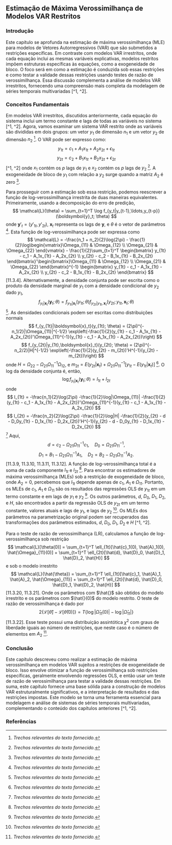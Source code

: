## Estimação de Máxima Verossimilhança de Modelos VAR Restritos
### Introdução
Este capítulo se aprofunda na estimação de máxima verossimilhança (MLE) para modelos de Vetores Autorregressivos (VAR) que são submetidos a restrições específicas. Em contraste com modelos VAR irrestritos, onde cada equação inclui as mesmas variáveis explicativas, modelos restritos impõem estruturas específicas às equações, como a exogeneidade de bloco. O foco será em como a estimação é conduzida sob essas restrições e como testar a validade dessas restrições usando testes de razão de verossimilhança. Essa discussão complementa a análise de modelos VAR irrestritos, fornecendo uma compreensão mais completa da modelagem de séries temporais multivariadas [^1, ^2].

### Conceitos Fundamentais
Em modelos VAR irrestritos, discutidos anteriormente, cada equação do sistema inclui um termo constante e lags de todas as variáveis no sistema [^1, ^2]. Agora, vamos examinar um sistema VAR restrito onde as variáveis são divididas em dois grupos: um vetor $y_1$ de dimensão $n_1$ e um vetor $y_2$ de dimensão $n_2$ [^1]. O VAR pode ser expresso como:
$$ y_{1t} = c_1 + A_1x_{1t} + A_2x_{2t} + \epsilon_{1t} $$
$$ y_{2t} = c_2 + B_1x_{1t} + B_2x_{2t} + \epsilon_{2t} $$ [^1, ^2]
onde $x_1$ contém os $p$ lags de $y_1$ e $x_2$ contém os $p$ lags de $y_2$ [^1]. A exogeneidade de bloco de $y_1$ com relação a $y_2$ surge quando a matriz $A_2$ é zero [^1].

Para prosseguir com a estimação sob essa restrição, podemos reescrever a função de log-verossimilhança irrestrita de duas maneiras equivalentes. Primeiramente, usando a decomposição do erro de predição,
$$ \mathcal{L}(\theta) = \sum_{t=1}^T \log f_{y_t|y_{t-1},\ldots,y_{t-p}}(\boldsymbol{y}_t; \theta) $$
onde $\boldsymbol{y}'_t = (y'_{1t}, y'_{2t})$, $\boldsymbol{x}_t$ representa os lags de $\boldsymbol{y}$, e $\theta$ é o vetor de parâmetros [^1]. Esta função de log-verossimilhança pode ser expressa como
$$ \mathcal{L} =  -\frac{n_1 + n_2}{2}\log(2\pi) - \frac{1}{2}\log\begin{vmatrix}\Omega_{11} & \Omega_{12} \\ \Omega_{21} & \Omega_{22} \end{vmatrix} - \frac{1}{2}\sum_{t=1}^T \begin{bmatrix} y_{1t} - c_1 - A_1x_{1t} - A_2x_{2t} \\ y_{2t} - c_2 - B_1x_{1t} - B_2x_{2t} \end{bmatrix}'\begin{bmatrix}\Omega_{11} & \Omega_{12} \\ \Omega_{21} & \Omega_{22} \end{bmatrix}^{-1} \begin{bmatrix} y_{1t} - c_1 - A_1x_{1t} - A_2x_{2t} \\ y_{2t} - c_2 - B_1x_{1t} - B_2x_{2t} \end{bmatrix} $$
[11.3.4]. Alternativamente, a densidade conjunta pode ser escrita como o produto da densidade marginal de $y_1$ com a densidade condicional de $y_2$ dado $y_1$,
$$ f_{y_t|\boldsymbol{x}_t}(\boldsymbol{y}_t; \theta) = f_{y_{1t}|\boldsymbol{x}_t}(y_{1t}; \theta) f_{y_{2t}|y_{1t},\boldsymbol{x}_t}(y_{2t}; y_{1t},\boldsymbol{x}_t; \theta) $$ [^1].
As densidades condicionais podem ser escritas como distribuições normais
$$ f_{y_{1t}|\boldsymbol{x}_t}(y_{1t}; \theta) = (2\pi)^{-n_1/2}|\Omega_{11}|^{-1/2} \exp\left(-\frac{1}{2}(y_{1t} - c_1 - A_1x_{1t} - A_2x_{2t})'\Omega_{11}^{-1}(y_{1t} - c_1 - A_1x_{1t} - A_2x_{2t})\right) $$
$$ f_{y_{2t}|y_{1t},\boldsymbol{x}_t}(y_{2t}; \theta) = (2\pi)^{-n_2/2}|H|^{-1/2} \exp\left(-\frac{1}{2}(y_{2t} - m_{2t})'H^{-1}(y_{2t} - m_{2t})\right) $$
onde $H = \Omega_{22} - \Omega_{21}\Omega_{11}^{-1}\Omega_{12}$, e $m_{2t} = E(y_{2t}|\boldsymbol{x}_t) + \Omega_{21}\Omega_{11}^{-1}[y_{1t} - E(y_{1t}|\boldsymbol{x}_t)]$ [^1].
O log da densidade conjunta é, então,
$$ \log f_{y_t|\boldsymbol{x}_t}(\boldsymbol{y}_t; \theta) = l_{1t} + l_{2t} $$
onde
$$ l_{1t} = -\frac{n_1}{2}\log(2\pi) -\frac{1}{2}\log|\Omega_{11}| -\frac{1}{2}(y_{1t} - c_1 - A_1x_{1t} - A_2x_{2t})'\Omega_{11}^{-1}(y_{1t} - c_1 - A_1x_{1t} - A_2x_{2t}) $$
$$ l_{2t} = -\frac{n_2}{2}\log(2\pi) -\frac{1}{2}\log|H| -\frac{1}{2}(y_{2t} - d - D_0y_{1t} - D_1x_{1t} - D_2x_{2t})'H^{-1}(y_{2t} - d - D_0y_{1t} - D_1x_{1t} - D_2x_{2t}) $$ [^1]
Aqui,
$$d = c_2 - \Omega_{21}\Omega_{11}^{-1}c_1, \quad D_0 = \Omega_{21}\Omega_{11}^{-1},$$
$$D_1 = B_1 - \Omega_{21}\Omega_{11}^{-1}A_1, \quad D_2 = B_2 - \Omega_{21}\Omega_{11}^{-1}A_2.$$
[11.3.9, 11.3.10, 11.3.11, 11.3.12]. A função de log-verossimilhança total é a soma de cada componente $l_{1t}$ e $l_{2t}$ [^1].
Para encontrar os estimadores de máxima verossimilhança (MLEs) sob a restrição de exogeneidade de bloco, onde $A_2 = 0$, percebemos que $l_{1t}$ depende apenas de $c_1$, $A_1$ e $\Omega_{11}$. Portanto, os MLEs de $c_1$, $A_1$ e $\Omega_{11}$ são os resultados das regressões OLS de $y_{1t}$ em um termo constante e em lags de $y_1$ e $y_2$ [^1].
Os outros parâmetros, $d$, $D_0$, $D_1$, $D_2$, e $H$, são encontrados a partir da regressão OLS de $y_{2t}$ em um termo constante, valores atuais e lags de $y_1$, e lags de $y_2$ [^1]. Os MLEs dos parâmetros na parametrização original podem ser recuperados das transformações dos parâmetros estimados, $d$, $D_0$, $D_1$, $D_2$ e $H$ [^1, ^2].

Para o teste de razão de verossimilhança (LR), calculamos a função de log-verossimilhança sob restrição
$$ \mathcal{L}[\theta(0)] = \sum_{t=1}^T \ell_{1t}[\hat{c}_1(0), \hat{A}_1(0), \hat{\Omega}_{11}(0)] + \sum_{t=1}^T \ell_{2t}[\hat{d}, \hat{D}_0, \hat{D}_1, \hat{D}_2, \hat{H}] $$
e sob o modelo irrestrito
$$ \mathcal{L}(\hat{\theta}) = \sum_{t=1}^T \ell_{1t}[\hat{c}_1, \hat{A}_1, \hat{A}_2, \hat{\Omega}_{11}] + \sum_{t=1}^T \ell_{2t}[\hat{d}, \hat{D}_0, \hat{D}_1, \hat{D}_2, \hat{H}] $$
[11.3.20, 11.3.21]. Onde os parâmetros com $\hat{}$ são obtidos do modelo irrestrito e os parâmetros com $\hat{}(0)$ do modelo restrito. O teste de razão de verossimilhança é dado por
$$ 2\{\mathcal{L}[\hat{\theta}] - \mathcal{L}[\hat{\theta}(0)]\} = T\{\log |\hat{\Omega}_{11}(0)| - \log |\hat{\Omega}_{11}|\} $$ [11.3.22].
Esse teste possui uma distribuição assintótica $\chi^2$ com graus de liberdade iguais ao número de restrições, que neste caso é o número de elementos em $A_2$ [^1].

### Conclusão
Este capítulo descreveu como realizar a estimação de máxima verossimilhança em modelos VAR sujeitos a restrições de exogeneidade de bloco. Isso envolve otimizar a função de verossimilhança sob restrições específicas, geralmente envolvendo regressões OLS, e então usar um teste de razão de verossimilhança para testar a validade dessas restrições. Em suma, este capítulo fornece uma base sólida para a construção de modelos VAR estruturalmente significativos, e a interpretação de resultados e das restrições impostas. Este modelo se torna uma ferramenta essencial para modelagem e análise de sistemas de séries temporais multivariadas, complementando o conteúdo dos capítulos anteriores [^1, ^2].
### Referências
[^1]: *Trechos relevantes do texto fornecido.*
[^2]: *Trechos relevantes do contexto anterior.*
<!-- END -->
